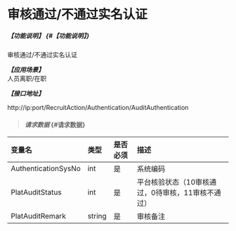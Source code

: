 # 审核通过/不通过实名认证

##### _【功能说明】_ {#【功能说明】}

审核通过/不通过实名认证

_**【应用场景】**_  
人员离职/在职

_**【接口地址】**_

http://ip:port/RecruitAction/Authentication/AuditAuthentication



> #### _请求数据_ {#请求数据}

| 变量名 | 类型 | 是否必须 | 描述 |
| :--- | :--- | :--- | :--- |
| AuthenticationSysNo|int | 是 | 系统编码  |
| PlatAuditStatus| int | 是 | 平台核验状态（10审核通过，0待审核，11审核不通过） |
| PlatAuditRemark| string  | 是 |审核备注|




